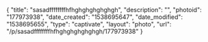 {
    "title": "sasadffffffffhfhghghghghghgh",
    "description": "",
    "photoid": "177973938",
    "date_created": "1538695647",
    "date_modified": "1538695655",
    "type": "captivate",
    "layout": "photo",
    "url": "\/p\/sasadffffffffhfhghghghghghgh\/177973938"
}